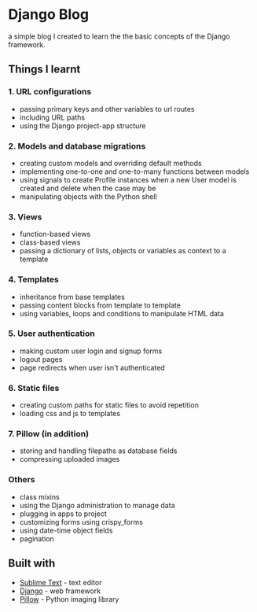 # Django Blog

a simple blog I created to learn the the basic concepts of the Django framework.

## Things I learnt 
### 1. URL configurations
  - passing primary keys and other variables to url routes
  - including URL paths
  - using the Django project-app structure
 
### 2. Models and database migrations
  - creating custom models and overriding default methods 
  - implementing one-to-one and one-to-many functions between models
  - using signals to create Profile instances when a new User model is created and delete when the case may be
  - manipulating objects with the Python shell

### 3. Views
  - function-based views
  - class-based views
  - passing a dictionary of lists, objects or variables as context to a template
  
### 4. Templates
  - inheritance from base templates
  - passing content blocks from template to template
  - using variables, loops and conditions to manipulate HTML data
  
### 5. User authentication
  - making custom user login and signup forms 
  - logout pages
  - page redirects when user isn't authenticated

### 6. Static files
  - creating custom paths for static files to avoid repetition
  - loading css and js to templates
  
### 7. Pillow (in addition)
  - storing and handling filepaths as database fields
  - compressing uploaded images 
  
### Others
  - class mixins
  - using the Django administration to manage data
  - plugging in apps to project
  - customizing forms using crispy_forms
  - using date-time object fields
  - pagination
  
 ## Built with
 - [Sublime Text](https://www.sublimetext.com) - text editor
 - [Django](https://www.djangoproject.com) - web framework
 - [Pillow](https://pillow.readthedocs.io/en/5.3.x/) - Python imaging library
